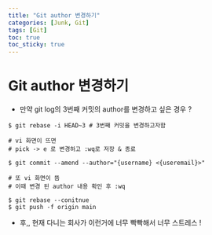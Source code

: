 ```yaml
---
title: "Git author 변경하기"
categories: [Junk, Git]
tags: [Git]
toc: true
toc_sticky: true
---
```


# Git author 변경하기
* 만약 git log의 3번째 커밋의 author를 변경하고 싶은 경우 ?

```
$ git rebase -i HEAD~3 # 3번째 커밋을 변경하고자함

# vi 화면이 뜨면
# pick -> e 로 변경하고 :wq로 저장 & 종료

$ git commit --amend --author="{username} <{useremail}>"

# 또 vi 화면이 뜸
# 이때 변경 된 author 내용 확인 후 :wq 

$ git rebase --conitnue 
$ git push -f origin main
```

* 후,, 현재 다니는 회사가 이런거에 너무 빡빡해서 너무 스트레스 !

